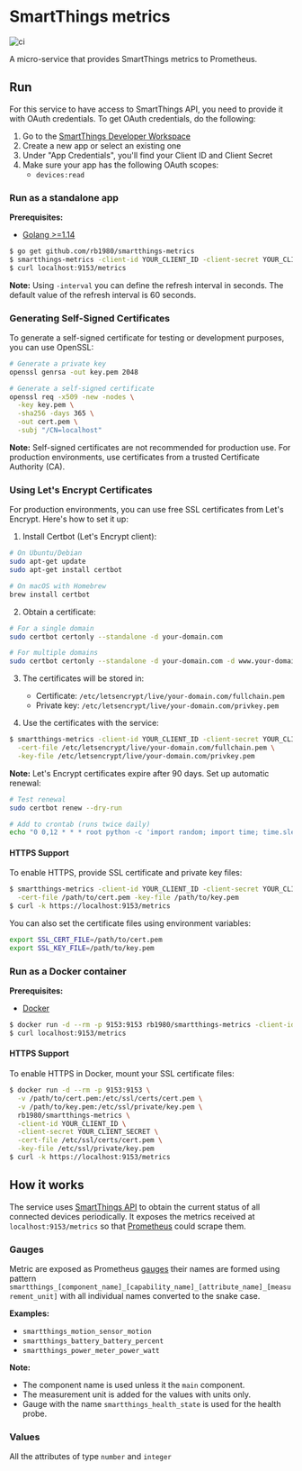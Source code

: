# SmartThings metrics
![ci](https://github.com/rb1980/smartthings-metrics/workflows/ci/badge.svg)

A micro-service that provides SmartThings metrics to Prometheus.

## Run

For this service to have access to SmartThings API, you need to provide it with OAuth credentials. To get OAuth credentials, do the following:

1. Go to the [SmartThings Developer Workspace](https://account.smartthings.com/workspace)
2. Create a new app or select an existing one
3. Under "App Credentials", you'll find your Client ID and Client Secret
4. Make sure your app has the following OAuth scopes:
   - `devices:read`

### Run as a standalone app

**Prerequisites:**
  * [Golang >=1.14](https://golang.org/doc/install)

```bash
$ go get github.com/rb1980/smartthings-metrics
$ smartthings-metrics -client-id YOUR_CLIENT_ID -client-secret YOUR_CLIENT_SECRET
$ curl localhost:9153/metrics
```

**Note:** Using `-interval` you can define the refresh interval in seconds. The default value of the refresh interval is 60 seconds.

### Generating Self-Signed Certificates

To generate a self-signed certificate for testing or development purposes, you can use OpenSSL:

```bash
# Generate a private key
openssl genrsa -out key.pem 2048

# Generate a self-signed certificate
openssl req -x509 -new -nodes \
  -key key.pem \
  -sha256 -days 365 \
  -out cert.pem \
  -subj "/CN=localhost"
```

**Note:** Self-signed certificates are not recommended for production use. For production environments, use certificates from a trusted Certificate Authority (CA).

### Using Let's Encrypt Certificates

For production environments, you can use free SSL certificates from Let's Encrypt. Here's how to set it up:

1. Install Certbot (Let's Encrypt client):
```bash
# On Ubuntu/Debian
sudo apt-get update
sudo apt-get install certbot

# On macOS with Homebrew
brew install certbot
```

2. Obtain a certificate:
```bash
# For a single domain
sudo certbot certonly --standalone -d your-domain.com

# For multiple domains
sudo certbot certonly --standalone -d your-domain.com -d www.your-domain.com
```

3. The certificates will be stored in:
   - Certificate: `/etc/letsencrypt/live/your-domain.com/fullchain.pem`
   - Private key: `/etc/letsencrypt/live/your-domain.com/privkey.pem`

4. Use the certificates with the service:
```bash
$ smartthings-metrics -client-id YOUR_CLIENT_ID -client-secret YOUR_CLIENT_SECRET \
  -cert-file /etc/letsencrypt/live/your-domain.com/fullchain.pem \
  -key-file /etc/letsencrypt/live/your-domain.com/privkey.pem
```

**Note:** Let's Encrypt certificates expire after 90 days. Set up automatic renewal:
```bash
# Test renewal
sudo certbot renew --dry-run

# Add to crontab (runs twice daily)
echo "0 0,12 * * * root python -c 'import random; import time; time.sleep(random.random() * 3600)' && certbot renew -q" | sudo tee -a /etc/crontab > /dev/null
```

#### HTTPS Support

To enable HTTPS, provide SSL certificate and private key files:

```bash
$ smartthings-metrics -client-id YOUR_CLIENT_ID -client-secret YOUR_CLIENT_SECRET \
  -cert-file /path/to/cert.pem -key-file /path/to/key.pem
$ curl -k https://localhost:9153/metrics
```

You can also set the certificate files using environment variables:
```bash
export SSL_CERT_FILE=/path/to/cert.pem
export SSL_KEY_FILE=/path/to/key.pem
```

### Run as a Docker container

**Prerequisites:**
  * [Docker](https://docs.docker.com/get-docker/)

```bash
$ docker run -d --rm -p 9153:9153 rb1980/smartthings-metrics -client-id YOUR_CLIENT_ID -client-secret YOUR_CLIENT_SECRET
$ curl localhost:9153/metrics
```

#### HTTPS Support

To enable HTTPS in Docker, mount your SSL certificate files:

```bash
$ docker run -d --rm -p 9153:9153 \
  -v /path/to/cert.pem:/etc/ssl/certs/cert.pem \
  -v /path/to/key.pem:/etc/ssl/private/key.pem \
  rb1980/smartthings-metrics \
  -client-id YOUR_CLIENT_ID \
  -client-secret YOUR_CLIENT_SECRET \
  -cert-file /etc/ssl/certs/cert.pem \
  -key-file /etc/ssl/private/key.pem
$ curl -k https://localhost:9153/metrics
```
## How it works

The service uses [SmartThings API](https://smartthings.developer.samsung.com/docs/api-ref/st-api.html) to obtain the current status of all connected devices periodically. It exposes the metrics received at `localhost:9153/metrics` so that [Prometheus](https://prometheus.io/) could scrape them.

### Gauges

Metric are exposed as Prometheus [gauges](https://prometheus.io/docs/concepts/metric_types/#gauge) their names are formed using pattern `smartthings_[component_name]_[capability_name]_[attribute_name]_[measurement_unit]` with all individual names converted to the snake case.

**Examples:**
 * `smartthings_motion_sensor_motion`
 * `smartthings_battery_battery_percent`
 * `smartthings_power_meter_power_watt`

**Note:**  
  * The component name is used unless it the `main` component.
  * The measurement unit is added for the values with units only.
  * Gauge with the name  `smartthings_health_state` is used for the health probe.

### Values

All the attributes of type `number` and `integer`
